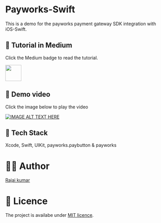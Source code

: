 # Payworks-Swift

This is a demo for the payworks payment gateway SDK integration with iOS-Swift.

## 📄 Tutorial in Medium

Click the Medium badge to read the tutorial.

<a href="https://rajaikumar.medium.com/payworks-paybutton-swift-version-3dcc8653af03 "><img src="https://img.shields.io/badge/medium-%2312100E.svg?&style=for-the-badge&logo=medium&logoColor=white" height=50></a> 


## 🎥 Demo video 

Click the image below to play the video

[![IMAGE ALT TEXT HERE](https://img.youtube.com/vi/N1erBO3H1bA/hqdefault.jpg)](https://www.youtube.com/watch?v=N1erBO3H1bA)


## 🥞 Tech Stack

Xcode, Swift, UIKit, payworks.paybutton & payworks

# 👨‍💻 Author 
[Rajai kumar](https://github.com/Rajaikumar-iOSDev)

# 🔖 Licence 
The project is availabe under [MIT licence](https://github.com/Rajaikumar-iOSDev/Payworks-Swift/blob/main/LICENSE).
